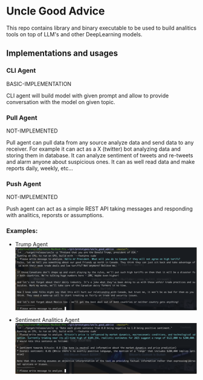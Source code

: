 # Uncle Good Advice

This repo contains library and binary executable to be used to build analitics tools on top of LLM's and other DeepLearning
models.

## Implementations and usages

### CLI Agent

BASIC-IMPLEMENTATION

CLI agent will build model with given prompt and allow to provide conversation with the model on given topic.

### Pull Agent

NOT-IMPLEMENTED

Pull agent can pull data from any source analyze data and send data to any receiver.
For example it can act as a X (twitter) bot analyzing data and storing them in database.
It can analyze sentiment of tweets and re-tweets and alarm anyone about suspicious ones.
It can as well read data and make reports daily, weekly, etc...

### Push Agent

NOT-IMPLEMENTED

Push agent can act as a simple REST API taking messages and responding with analitics, reporsts or assumptions.

### Examples:

- Trump Agent
  ![alt text](https://github.com/bartossh/uncle_good_advice/blob/master/artefacts/trump.png?raw=true)

- Sentiment Analitics Agent
  ![alt text](https://github.com/bartossh/uncle_good_advice/blob/master/artefacts/sentiment.png?raw=true)
